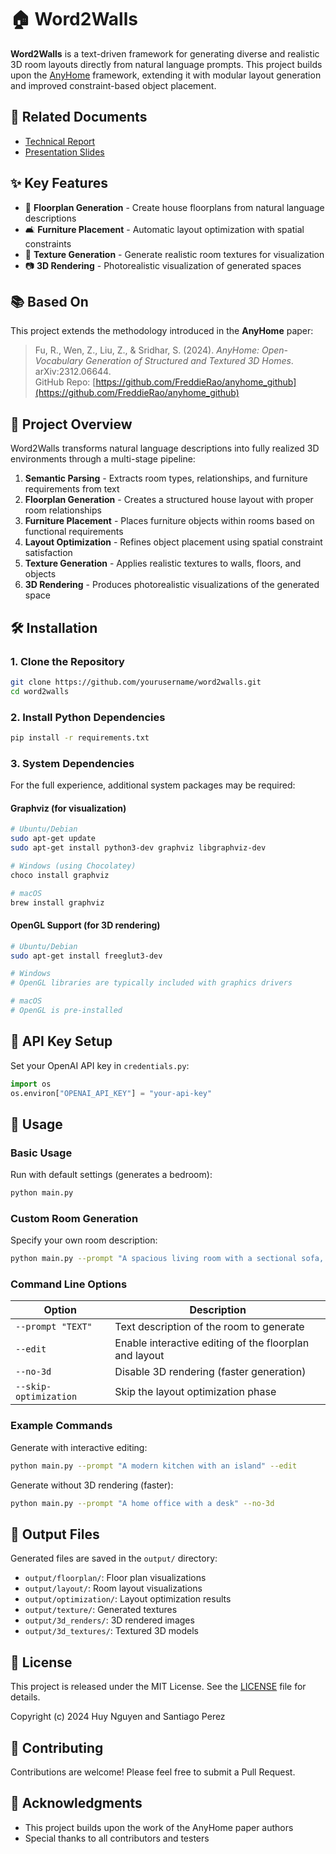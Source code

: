# 🏠 Word2Walls

**Word2Walls** is a text-driven framework for generating diverse and realistic 3D room layouts directly from natural language prompts. This project builds upon the [AnyHome](https://github.com/FreddieRao/anyhome_github) framework, extending it with modular layout generation and improved constraint-based object placement.

## 📄 Related Documents
- [Technical Report](https://docs.google.com/presentation/d/1nJhuzPO8a2mRjVUCf0XmAqj9vl_Ds8dUVjueYs-B86g/edit?usp=sharing)
- [Presentation Slides](https://drive.google.com/file/d/1h9IplaxKWE1u3uldueNFlSDVMDEdJWIq/view?usp=sharing)

## ✨ Key Features

- 🏢 **Floorplan Generation** - Create house floorplans from natural language descriptions
- 🛋️ **Furniture Placement** - Automatic layout optimization with spatial constraints
- 🎨 **Texture Generation** - Generate realistic room textures for visualization
- 📷 **3D Rendering** - Photorealistic visualization of generated spaces

## 📚 Based On

This project extends the methodology introduced in the **AnyHome** paper:

> Fu, R., Wen, Z., Liu, Z., & Sridhar, S. (2024). *AnyHome: Open-Vocabulary Generation of Structured and Textured 3D Homes*. arXiv:2312.06644.  
> GitHub Repo: [https://github.com/FreddieRao/anyhome_github](https://github.com/FreddieRao/anyhome_github)

## 🧠 Project Overview

Word2Walls transforms natural language descriptions into fully realized 3D environments through a multi-stage pipeline:

1. **Semantic Parsing** - Extracts room types, relationships, and furniture requirements from text
2. **Floorplan Generation** - Creates a structured house layout with proper room relationships
3. **Furniture Placement** - Places furniture objects within rooms based on functional requirements
4. **Layout Optimization** - Refines object placement using spatial constraint satisfaction
5. **Texture Generation** - Applies realistic textures to walls, floors, and objects
6. **3D Rendering** - Produces photorealistic visualizations of the generated space

## 🛠️ Installation

### 1. Clone the Repository

```bash
git clone https://github.com/yourusername/word2walls.git
cd word2walls
```

### 2. Install Python Dependencies

```bash
pip install -r requirements.txt
```

### 3. System Dependencies

For the full experience, additional system packages may be required:

#### Graphviz (for visualization)
```bash
# Ubuntu/Debian
sudo apt-get update
sudo apt-get install python3-dev graphviz libgraphviz-dev

# Windows (using Chocolatey)
choco install graphviz

# macOS
brew install graphviz
```

#### OpenGL Support (for 3D rendering)
```bash
# Ubuntu/Debian
sudo apt-get install freeglut3-dev

# Windows
# OpenGL libraries are typically included with graphics drivers

# macOS
# OpenGL is pre-installed
```

## 🔑 API Key Setup

Set your OpenAI API key in `credentials.py`:
```python
import os
os.environ["OPENAI_API_KEY"] = "your-api-key"
```

## 🚀 Usage

### Basic Usage

Run with default settings (generates a bedroom):
```bash
python main.py
```

### Custom Room Generation

Specify your own room description:
```bash
python main.py --prompt "A spacious living room with a sectional sofa, coffee table, and large windows overlooking a garden"
```

### Command Line Options

| Option | Description |
|--------|-------------|
| `--prompt "TEXT"` | Text description of the room to generate |
| `--edit` | Enable interactive editing of the floorplan and layout |
| `--no-3d` | Disable 3D rendering (faster generation) |
| `--skip-optimization` | Skip the layout optimization phase |

### Example Commands

Generate with interactive editing:
```bash
python main.py --prompt "A modern kitchen with an island" --edit
```

Generate without 3D rendering (faster):
```bash
python main.py --prompt "A home office with a desk" --no-3d
```

## 📁 Output Files

Generated files are saved in the `output/` directory:
- `output/floorplan/`: Floor plan visualizations
- `output/layout/`: Room layout visualizations
- `output/optimization/`: Layout optimization results
- `output/texture/`: Generated textures
- `output/3d_renders/`: 3D rendered images
- `output/3d_textures/`: Textured 3D models

## 📝 License

This project is released under the MIT License. See the [LICENSE](LICENSE) file for details.

Copyright (c) 2024 Huy Nguyen and Santiago Perez

## 🤝 Contributing

Contributions are welcome! Please feel free to submit a Pull Request.

## 🙏 Acknowledgments

- This project builds upon the work of the AnyHome paper authors
- Special thanks to all contributors and testers






